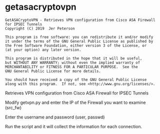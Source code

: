 # getasacryptovpn

    GetASACryptoVPN - Retrieves VPN configuration from Cisco ASA Firewall for IPSEC Tunnels
    Copyright (C) 2019  Jer Peterson

    This program is free software: you can redistribute it and/or modify
    it under the terms of the GNU General Public License as published by
    the Free Software Foundation, either version 3 of the License, or
    (at your option) any later version.

    This program is distributed in the hope that it will be useful,
    but WITHOUT ANY WARRANTY; without even the implied warranty of
    MERCHANTABILITY or FITNESS FOR A PARTICULAR PURPOSE.  See the
    GNU General Public License for more details.

    You should have received a copy of the GNU General Public License
    along with this program.  If not, see <http://www.gnu.org/licenses/>.
    
Retrieves VPN configuration from Cisco ASA Firewall for IPSEC Tunnels

Modify getvpn.py and enter the IP of the Firewall you want to examine (src_fw)

Enter the username and password (user, passwd)

Run the script and it will collect the information for each connection.
